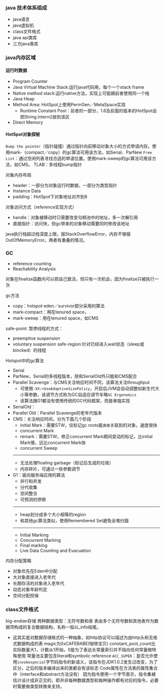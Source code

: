 ### java 技术体系组成
- java语言
- java虚拟机
- class文件格式
- java api类库
- 三方java类库

### java内存区域
#### 运行时数据
- Program Counter
- Java Virtual Machine Stack:运行java代码用，每个一个stack frame
- Native method stack:运行native方法，实现上可能跟前者使用同一个栈
- Java Heap
- Method Area: HotSpot上使用PermGen／MetaSpace实现
    - Runtime Constant Pool：前者的一部分，1.6及前面的版本的HotSpot会把String.intern()放到该区
- Direct Memory

#### HotSpot对象探秘
`Bump the pointer`（指针碰撞）通过指针向前移动对象大小的方式申请内存。使用mark-（compact／copy）的gc算法可用该方法，如Serial、ParNew
`Free List`：通过空闲列表寻找合适的申请位置。使用mark-sweep的gc算法可用该方法，如CMS。
TLAB：多线程bump指针

对象内存布局
- header：一部分为对象运行时数据，一部分为类型指针
- Instance Data
- padding：HotSpot下对象地址对齐到8

对象访问方式（reference实现方式）
- handle：对象被移动时只需要改变句柄池中的地址，多一次解引用
- 直接指针：访问快，但gc带来的对象移动需要同时修改该地址

java执行栈超过栈深度上限，报StackOverflowError，内存不够报OutOfMemoryError。两者有重叠的情况。

### GC
- reference counting
- Reachability Analysis

对象在finalize函数内可以把自己救活，但只有一次机会，因为finalize只被执行一次

gc方法
- copy：hotspot eden／survivor部分采用的算法
- mark-compact：用在tenured space，
- mark-sweep：用在tenured space，如CMS

safe-point: 暂停线程的方式：
- preemptive suspension
- voluntary suspension
safe-region:针对已经进入wait状态（sleep或blocked）的线程

Hotspot中的gc算法
- Serial
- ParNew，Serial的多线程版本，除和SerialOld外只能和CMS配合
- Parallel Scavenge：与CMS关注响应时间不同，该算法关注throughput
    - 可使用`-XX:+UseAdaptiveSizePolicy`，开启后JVM会自动调整如新生代大小等参数，该调节方式称为GC自适应调节车略`GC Ergonomics`
    - 该算法跟G1都没有使用传统的GC代码框架，而是单独实现
- SerialOld：
- Parallel Old：Parallel Scavenge的老年代版本
- CMS：关注响应时间，分为下面几个阶段
    - initial Mark：需要STW，仅标记gc roots能`直接`关联到的对象，速度很快
    - concurrent Mark
    - remark：需要STW，修正concurrent Mark期间变动的标记，比initial Mark慢，远比concurrent Mark快
    - concurrent Sweep
    ------
    - 无法处理floating garbage（标记后生成的垃圾）
    - 内存碎片，可通过一些参数调节
- G1：面向服务端应用的算法
    - 并行和并发
    - 分代收集
    - 空间整合
    - 可预测的停顿
    ------
    - heap划分成多个大小相等的region
    - 和其他gc算法类似，使用Remembered Set避免全堆扫描
    ------
    - Initial Marking
    - Concurrent Marking
    - Final marking
    - Live Data Counting and Evacuation

内存分配策略
- 对象优先在Eden中分配
- 大对象直接进入老年代
- 长期存活的对象进入老年代
- 动态对象年龄判定
- 空间分配担保

### class文件格式
big-endian存储
两种数据类型：无符号数和表
表由多个无符号数和其他表作为数据项构成的复合数据结构，名称一般以_info结尾。
- 这其实是对数据存储格式的一种抽象，如http协议可以描述为由http头和无格式数据构成的表
magic为0xCAFEBABE(咖啡宝贝)
constant_pool_count比实际数量大1，计数从1开始，0是为了表达长常量索引并不指向任何常量做特殊使用
常量池主要包含literal和symbolic reference
`ACC_SUPER`：是否允许使用`invokespecial`字节码指令的新语义，该指令在JDK1.0.2发生过改变，为了区分，之后的版本编译出来的类都会有该标志
Code属性在方法表的属性集合中（interface和abstract方法没有）
因为指令使用一个字节表示，指令集被估计设计成非正交的，即并非每种数据类型和每种操作都有对应的指令，必要时需要做类型转换来支持。
